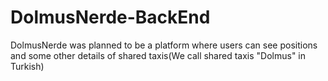# DolmusNerde-BackEnd
DolmusNerde was planned to be a platform where users can see positions and some other details of shared taxis(We call shared taxis "Dolmus" in Turkish)
